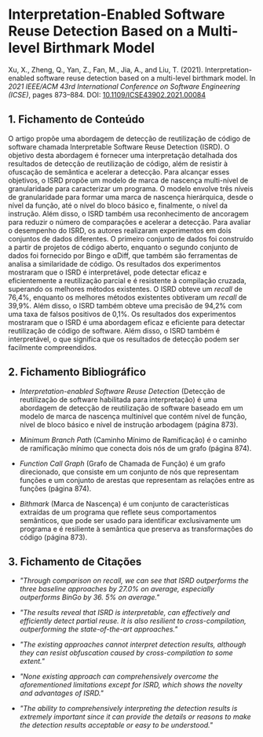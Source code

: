 # Interpretation-Enabled Software Reuse Detection Based on a Multi-level Birthmark Model

Xu, X., Zheng, Q., Yan, Z., Fan, M., Jia, A., and Liu, T. (2021). Interpretation-enabled software reuse detection based on a multi-level birthmark model. In _2021 IEEE/ACM 43rd International Conference on Software Engineering (ICSE)_, pages 873–884. DOI: [10.1109/ICSE43902.2021.00084](https://doi.org/10.1109/ICSE43902.2021.00084)

## 1. Fichamento de Conteúdo

O artigo propõe uma abordagem de detecção de reutilização de código de software chamada Interpretable Software Reuse Detection (ISRD). O objetivo desta abordagem é fornecer uma interpretação detalhada dos resultados de detecção de reutilização de código, além de resistir à ofuscação de semântica e acelerar a detecção. Para alcançar esses objetivos, o ISRD propõe um modelo de marca de nascença multi-nível de granularidade para caracterizar um programa. O modelo envolve três níveis de granularidade para formar uma marca de nascença hierárquica, desde o nível da função, até o nível do bloco básico e, finalmente, o nível da instrução. Além disso, o ISRD também usa reconhecimento de ancoragem para reduzir o número de comparações e acelerar a detecção. Para avaliar o desempenho do ISRD, os autores realizaram experimentos em dois conjuntos de dados diferentes. O primeiro conjunto de dados foi construído a partir de projetos de código aberto, enquanto o segundo conjunto de dados foi fornecido por Bingo e αDiff, que também são ferramentas de analisa a similaridade de código. Os resultados dos experimentos mostraram que o ISRD é interpretável, pode detectar eficaz e eficientemente a reutilização parcial e é resistente à compilação cruzada, superando os melhores métodos existentes. O ISRD obteve um _recall_ de 76,4%, enquanto os melhores métodos existentes obtiveram um _recall_ de 39,9%. Além disso, o ISRD também obteve uma precisão de 94,2% com uma taxa de falsos positivos de 0,1%. Os resultados dos experimentos mostraram que o ISRD é uma abordagem eficaz e eficiente para detectar reutilização de código de software. Além disso, o ISRD também é interpretável, o que significa que os resultados de detecção podem ser facilmente compreendidos.

## 2. Fichamento Bibliográfico 

* _Interpretation-enabled Software Reuse Detection_ (Detecção de reutilização de software habilitada para interpretação) é uma abordagem de detecção de reutilização de software baseado em um modelo de marca de nascença multinível que contém nível de função, nível de bloco básico e nível de instrução arbodagem (página 873).

* _Minimum Branch Path_ (Caminho Mínimo de Ramificação) é o caminho de ramificação mínimo que conecta dois nós de um grafo (página 874).

* _Function Call Graph_ (Grafo de Chamada de Função) é um grafo direcionado, que consiste em um conjunto de nós que representam funções e um conjunto de arestas que representam as relações entre as funções (página 874).

* _Bithmark_ (Marca de Nascença) é um conjunto de características extraídas de um programa que reflete seus comportamentos semânticos, que pode ser usado para identificar exclusivamente um programa e é resiliente à semântica que preserva as transformações do código (página 873).

## 3. Fichamento de Citações 

* _"Through comparison on recall, we can see that ISRD outperforms the three baseline approaches by 27.0% on average, especially outperforms BinGo by 36. 5% on average."_

* _"The results reveal that ISRD is interpretable, can effectively and efficiently detect partial reuse. It is also resilient to cross-compilation, outperforming the state-of-the-art approaches."_

* _"The existing approaches cannot interpret detection results, although they can resist obfuscation caused by cross-compilation to some extent."_

* _"None existing approach can comprehensively overcome the aforementioned limitations except for ISRD, which shows the novelty and advantages of ISRD."_

* _"The ability to comprehensively interpreting the detection results is extremely important since it can provide the details or reasons to make the detection results acceptable or easy to be understood."_

